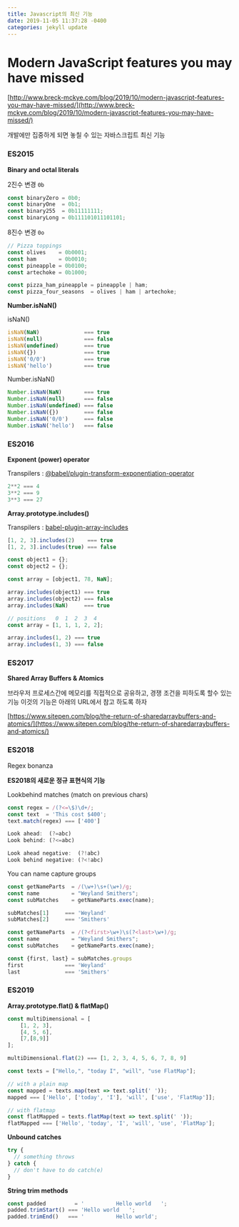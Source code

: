 ```yaml
---
title: Javascript의 최신 기능
date: 2019-11-05 11:37:28 -0400
categories: jekyll update
---
```


# Modern JavaScript features you may have missed

[http://www.breck-mckye.com/blog/2019/10/modern-javascript-features-you-may-have-missed/](http://www.breck-mckye.com/blog/2019/10/modern-javascript-features-you-may-have-missed/)

개발에만 집중하게 되면 놓칠 수 있는 자바스크립트 최신 기능

### ES2015

**Binary and octal literals**

2진수 변경 `0b`

``` javascript
const binaryZero = 0b0;
const binaryOne  = 0b1;
const binary255  = 0b11111111;
const binaryLong = 0b111101011101101;
```

8진수 변경 `0o`

``` javascript
// Pizza toppings
const olives    = 0b0001;
const ham       = 0b0010;
const pineapple = 0b0100;
const artechoke = 0b1000;

const pizza_ham_pineapple = pineapple | ham;
const pizza_four_seasons  = olives | ham | artechoke;
```

**Number.isNaN()**

isNaN()

``` javascript
isNaN(NaN)              === true
isNaN(null)             === false
isNaN(undefined)        === true
isNaN({})               === true
isNaN('0/0')            === true
isNaN('hello')          === true
```

Number.isNaN() 

``` javascript
Number.isNaN(NaN)       === true
Number.isNaN(null)      === false
Number.isNaN(undefined) === false
Number.isNaN({})        === false
Number.isNaN('0/0')     === false
Number.isNaN('hello')   === false
```

### ES2016

**Exponent (power) operator**

Transpilers : [@babel/plugin-transform-exponentiation-operator](https://github.com/babel/babel/tree/master/packages/babel-plugin-transform-exponentiation-operator)

``` javascript
2**2 === 4
3**2 === 9
3**3 === 27
```

**Array.prototype.includes()**

Transpilers : [babel-plugin-array-includes](https://github.com/stoeffel/babel-plugin-array-includes)

``` javascript
[1, 2, 3].includes(2)    === true
[1, 2, 3].includes(true) === false
```

``` javascript
const object1 = {};
const object2 = {};

const array = [object1, 78, NaN];

array.includes(object1) === true
array.includes(object2) === false
array.includes(NaN)     === true
```

``` javascript
// positions   0  1  2  3  4
const array = [1, 1, 1, 2, 2];

array.includes(1, 2) === true
array.includes(1, 3) === false
```

### ES2017

**Shared Array Buffers & Atomics**

브라우저 프로세스간에 메모리를 직접적으로 공유하고, 경쟁 조건을 피하도록 할수 있는 기능
이것의 기능은 아래의 URL에서 참고 하도록 하자

[https://www.sitepen.com/blog/the-return-of-sharedarraybuffers-and-atomics/](https://www.sitepen.com/blog/the-return-of-sharedarraybuffers-and-atomics/)

### ES2018

Regex bonanza

**ES2018의 새로운 정규 표현식의 기능**

Lookbehind matches (match on previous chars)

``` javascript
const regex = /(?<=\$)\d+/;
const text  = 'This cost $400';
text.match(regex) === ['400']
```

``` javascript
Look ahead:  (?=abc)
Look behind: (?<=abc)

Look ahead negative:  (?!abc)
Look behind negative: (?<!abc)
```

You can name capture groups

``` javascript
const getNameParts  = /(\w+)\s+(\w+)/g;
const name          = "Weyland Smithers";
const subMatches    = getNameParts.exec(name);

subMatches[1]     === 'Weyland'
subMatches[2]     === 'Smithers'
```
``` javascript
const getNameParts  = /(?<first>\w+)\s(?<last>\w+)/g;
const name          = "Weyland Smithers";
const subMatches    = getNameParts.exec(name);

const {first, last} = subMatches.groups
first             === 'Weyland'
last              === 'Smithers'
```

### ES2019

**Array.prototype.flat() & flatMap()**

``` javascript
const multiDimensional = [
	[1, 2, 3],
    [4, 5, 6],
    [7,[8,9]]
];

multiDimensional.flat(2) === [1, 2, 3, 4, 5, 6, 7, 8, 9]
```

``` javascript
const texts = ["Hello,", "today I", "will", "use FlatMap"];

// with a plain map
const mapped = texts.map(text => text.split(' '));
mapped === ['Hello', ['today', 'I'], 'will', ['use', 'FlatMap']];

// with flatmap
const flatMapped = texts.flatMap(text => text.split(' '));
flatMapped === ['Hello', 'today', 'I', 'will', 'use', 'FlatMap'];
```

**Unbound catches**

``` javascript
try {
  // something throws
} catch {
  // don't have to do catch(e)
}
```

**String trim methods**

``` javascript
const padded         = '          Hello world   ';
padded.trimStart() === 'Hello world   ';
padded.trimEnd()   === '          Hello world';
```